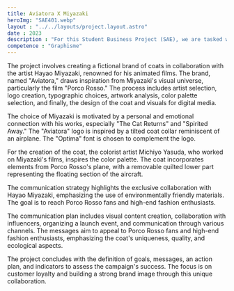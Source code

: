 ```yaml
---
title: Aviatora X Miyazaki
heroImg: "SAE401.webp"
layout : "../../layouts/project.layout.astro"
date : 2023
description : "For this Student Business Project (SAE), we are tasked with creating a fictional brand with the concept of developing a range of coats whose design incorporates visuals with high artistic value, showcasing the visual universe of an artist of our choice. To accomplish this SAE, we will create the graphic elements, starting with the selection of the artist, the creation of the logo, typographic choices, analysis of the artwork, color palette selection, the design of the coat, and the creation of visuals for digital media. Next, we will delve into the communication aspect, establishing the communication strategy and communication plan."
competence : "Graphisme"
---
```


The project involves creating a fictional brand of coats in collaboration with the artist Hayao Miyazaki, renowned for his animated films. The brand, named "Aviatora," draws inspiration from Miyazaki's visual universe, particularly the film "Porco Rosso." The process includes artist selection, logo creation, typographic choices, artwork analysis, color palette selection, and finally, the design of the coat and visuals for digital media.

The choice of Miyazaki is motivated by a personal and emotional connection with his works, especially "The Cat Returns" and "Spirited Away." The "Aviatora" logo is inspired by a tilted coat collar reminiscent of an airplane. The "Optima" font is chosen to complement the logo.

For the creation of the coat, the colorist artist Michiyo Yasuda, who worked on Miyazaki's films, inspires the color palette. The coat incorporates elements from Porco Rosso's plane, with a removable quilted lower part representing the floating section of the aircraft.

The communication strategy highlights the exclusive collaboration with Hayao Miyazaki, emphasizing the use of environmentally friendly materials. The goal is to reach Porco Rosso fans and high-end fashion enthusiasts.

The communication plan includes visual content creation, collaboration with influencers, organizing a launch event, and communication through various channels. The messages aim to appeal to Porco Rosso fans and high-end fashion enthusiasts, emphasizing the coat's uniqueness, quality, and ecological aspects.

The project concludes with the definition of goals, messages, an action plan, and indicators to assess the campaign's success. The focus is on customer loyalty and building a strong brand image through this unique collaboration.